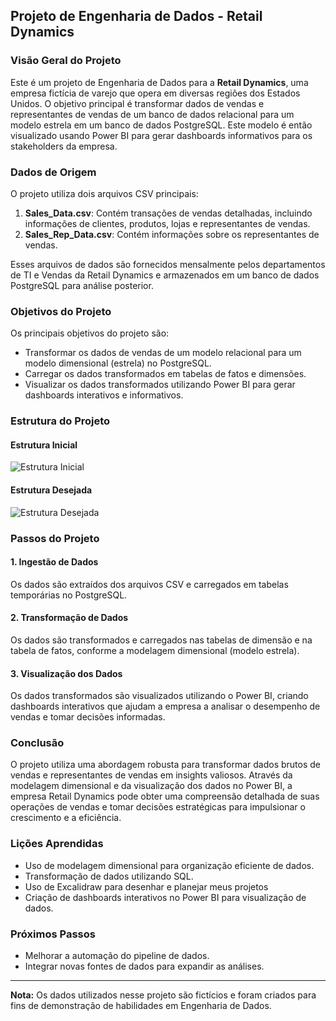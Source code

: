 ## Projeto de Engenharia de Dados - Retail Dynamics

### Visão Geral do Projeto
Este é um projeto de Engenharia de Dados para a **Retail Dynamics**, uma empresa fictícia de varejo que opera em diversas regiões dos Estados Unidos. O objetivo principal é transformar dados de vendas e representantes de vendas de um banco de dados relacional para um modelo estrela em um banco de dados PostgreSQL. Este modelo é então visualizado usando Power BI para gerar dashboards informativos para os stakeholders da empresa.

### Dados de Origem
O projeto utiliza dois arquivos CSV principais:
1. **Sales_Data.csv**: Contém transações de vendas detalhadas, incluindo informações de clientes, produtos, lojas e representantes de vendas.
2. **Sales_Rep_Data.csv**: Contém informações sobre os representantes de vendas.

Esses arquivos de dados são fornecidos mensalmente pelos departamentos de TI e Vendas da Retail Dynamics e armazenados em um banco de dados PostgreSQL para análise posterior.

### Objetivos do Projeto
Os principais objetivos do projeto são:
- Transformar os dados de vendas de um modelo relacional para um modelo dimensional (estrela) no PostgreSQL.
- Carregar os dados transformados em tabelas de fatos e dimensões.
- Visualizar os dados transformados utilizando Power BI para gerar dashboards interativos e informativos.

### Estrutura do Projeto

#### Estrutura Inicial
![Estrutura Inicial](data:image/png;base64,base64_image_data)

#### Estrutura Desejada
![Estrutura Desejada](data:image/png;base64,base64_image_data)

### Passos do Projeto

#### 1. Ingestão de Dados
Os dados são extraídos dos arquivos CSV e carregados em tabelas temporárias no PostgreSQL.

#### 2. Transformação de Dados
Os dados são transformados e carregados nas tabelas de dimensão e na tabela de fatos, conforme a modelagem dimensional (modelo estrela).

#### 3. Visualização dos Dados
Os dados transformados são visualizados utilizando o Power BI, criando dashboards interativos que ajudam a empresa a analisar o desempenho de vendas e tomar decisões informadas.

### Conclusão
O projeto utiliza uma abordagem robusta para transformar dados brutos de vendas e representantes de vendas em insights valiosos. Através da modelagem dimensional e da visualização dos dados no Power BI, a empresa Retail Dynamics pode obter uma compreensão detalhada de suas operações de vendas e tomar decisões estratégicas para impulsionar o crescimento e a eficiência.

### Lições Aprendidas
- Uso de modelagem dimensional para organização eficiente de dados.
- Transformação de dados utilizando SQL.
- Uso de Excalidraw para desenhar e planejar meus projetos
- Criação de dashboards interativos no Power BI para visualização de dados.

### Próximos Passos
- Melhorar a automação do pipeline de dados.
- Integrar novas fontes de dados para expandir as análises.

---

**Nota:** Os dados utilizados nesse projeto são fictícios e foram criados para fins de demonstração de habilidades em Engenharia de Dados.
